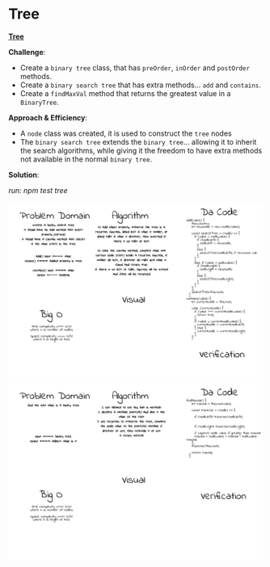 # Tree

[**Tree**](./tree.js)

**Challenge**:
- Create a `binary tree` class, that has `preOrder`, `inOrder` and `postOrder` methods.
- Create a `binary search tree` that has extra methods... `add` and `contains`.
- Create a `findMaxVal` method that returns the greatest value in a `BinaryTree`.

**Approach & Efficiency**: 
- A `node` class was created, it is used to construct the `tree` nodes
- The `binary search tree` extends the `binary tree`... allowing it to inherit the search algorithms, while giving it the freedom to have extra methods not available in the normal `binary tree`.

**Solution**:

*run: npm test tree*

![stacksAndQueues img](../../assets/tree.png)
![stacksAndQueues img](../../assets/tree-find-max-val.png)